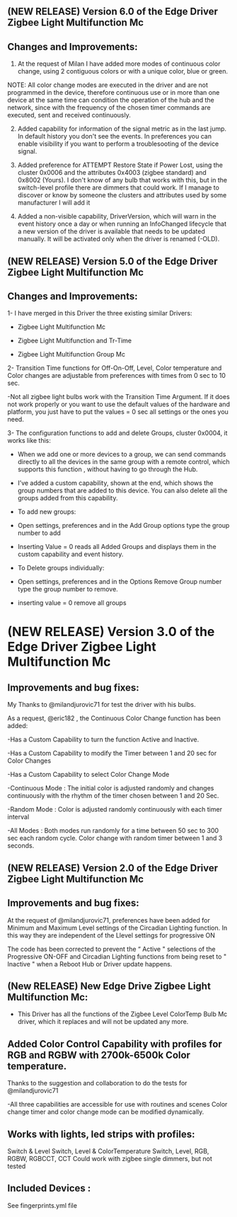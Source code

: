 ## (NEW RELEASE) Version 6.0 of the Edge Driver Zigbee Light Multifunction Mc

## Changes and Improvements:

1.	At the request of Milan I have added more modes of continuous color change, using 2 contiguous colors or with a unique color, blue or green.

NOTE: All color change modes are executed in the driver and are not programmed in the device, therefore continuous use or in more than one device at the same time can condition the operation of the hub and the network, since with the frequency of the chosen timer commands are executed, sent and received continuously.

2.	Added capability for information of the signal metric as in the last jump. In default history you don't see the events. In preferences you can enable visibility if you want to perform a troublesooting of the device signal.

3.	Added preference for ATTEMPT Restore State if Power Lost, using the cluster 0x0006 and the attributes 0x4003 (zigbee standard) and 0x8002 (Yours). I don't know of any bulb that works with this, but in the switch-level profile there are dimmers that could work. If I manage to discover or know by someone the clusters and attributes used by some manufacturer I will add it

4.	Added a non-visible capability, DriverVersion, which will warn in the event history once a day or when running an InfoChanged lifecycle that a new version of the driver is available that needs to be updated manually. It will be activated only when the driver is renamed (-OLD).


## (NEW RELEASE) Version 5.0 of the Edge Driver Zigbee Light Multifunction Mc

 ## Changes and Improvements:

1- I have merged in this Driver the three existing similar Drivers:

- Zigbee Light Multifunction Mc

- Zigbee Light Multifunction and Tr-Time

- Zigbee Light Multifunction Group Mc

2- Transition Time functions for Off-On-Off, Level, Color temperature and Color changes are adjustable from preferences with times from 0 sec to 10 sec.

-Not all zigbee light bulbs work with the Transition Time Argument. If it does not work properly or you want to use the default values of the hardware and platform, you just have to put the values = 0 sec all settings or the ones you need.

3- The configuration functions to add and delete Groups, cluster 0x0004, it works like this:

- When we add one or more devices to a group, we can send commands directly to all the devices in the same group with a remote control, which supports this function , without having to go through the Hub.

- I’ve added a custom capability, shown at the end, which shows the group numbers that are added to this device. You can also delete all the groups added from this capability.
 
- To add new groups:

- Open settings, preferences and in the Add Group options type the group number to add

- Inserting Value = 0 reads all Added Groups and displays them in the custom capability and event history.

- To Delete groups individually:

- Open settings, preferences and in the Options Remove Group number type the group number to remove.

- inserting value = 0 remove all groups


# (NEW RELEASE) Version 3.0 of the Edge Driver Zigbee Light Multifunction Mc

## Improvements and bug fixes:

My Thanks to @milandjurovic71 for test the driver with his bulbs.

As a request, @eric182 , the Continuous Color Change function has been added:

-Has a Custom Capability to turn the function Active and Inactive.

-Has a Custom Capability to modify the Timer between 1 and 20 sec for Color Changes

-Has a Custom Capability to select Color Change Mode

-Continuous Mode : The initial color is adjusted randomly and changes continuously with the rhythm of the timer chosen between 1 and 20 Sec.

-Random Mode : Color is adjusted randomly continuously with each timer interval

-All Modes : Both modes run randomly for a time between 50 sec to 300 sec each random cycle. Color change with random timer between 1 and 3 seconds.


## (NEW RELEASE) Version 2.0 of the Edge Driver Zigbee Light Multifunction Mc

## Improvements and bug fixes:

At the request of @milandjurovic71, preferences have been added for Minimum and Maximum Level settings of the Circadian Lighting function. In this way they are independent of the Llevel settings for progressive ON

The code has been corrected to prevent the “ Active " selections of the Progressive ON-OFF and Circadian Lighting functions from being reset to " Inactive " when a Reboot Hub or Driver update happens.


## (New RELEASE) New Edge Drive Zigbee Light Multifunction Mc:

- This Driver has all the functions of the Zigbee Level ColorTemp Bulb Mc driver, which it replaces and will not be updated any more.

## Added Color Control Capability with profiles for RGB and RGBW with 2700k-6500k Color temperature.

Thanks to the suggestion and collaboration to do the tests for @milandjurovic71


-All three capabilities are accessible for use with routines and scenes
Color change timer and color change mode can be modified dynamically.


## Works with lights, led strips with profiles:

Switch & Level
Switch, Level & ColorTemperature
Switch, Level, RGB, RGBW, RGBCCT, CCT
Could work with zigbee single dimmers, but not tested

## Included Devices :

See fingerprints.yml file
